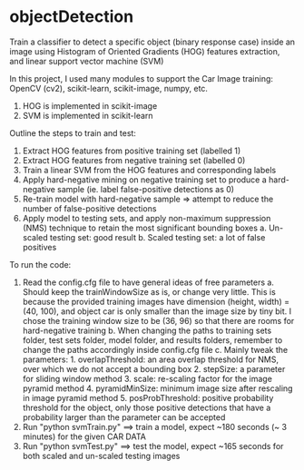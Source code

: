 # objectDetection

Train a classifier to detect a specific object (binary response case) inside an image
using Histogram of Oriented Gradients (HOG) features extraction, and linear support vector machine (SVM)

In this project, I used many modules to support the Car Image training: OpenCV (cv2), scikit-learn, scikit-image, numpy, etc. 
1. HOG is implemented in scikit-image
2. SVM is implemented in scikit-learn

Outline the steps to train and test:
1. Extract HOG features from positive training set (labelled 1)
2. Extract HOG features from negative training set (labelled 0)
3. Train a linear SVM from the HOG features and corresponding labels
4. Apply hard-negative mining on negative training set to produce a hard-negative sample (ie. label false-positive detections as 0)
5. Re-train model with hard-negative sample => attempt to reduce the number of false-positive detections
6. Apply model to testing sets, and apply non-maximum suppression (NMS) technique to retain the most significant bounding boxes
	a. Un-scaled testing set: good result
	b. Scaled testing set: a lot of false positives

To run the code:
1. Read the config.cfg file to have general ideas of free parameters
	a. Should keep the trainWindowSize as is, or change very little.
		This is because the provided training images have dimension (height, width) = (40, 100), and object car is only smaller than
		the image size by tiny bit. I chose the training window size to be (36, 96) so that there are rooms for hard-negative training
	b. When changing the paths to training sets folder, test sets folder, model folder, and results folders, remember to change
		the paths accordingly inside config.cfg file
	c. Mainly tweak the parameters:
		1. overlapThreshold: an area overlap threshold for NMS, over which we do not accept a bounding box
		2. stepSize: a parameter for sliding window method
		3. scale: re-scaling factor for the image pyramid method
		4. pyramidMinSize: minimum image size after rescaling in image pyramid method
		5. posProbThreshold: positive probability threshold for the object, only those positive detections that have a probability
			larger than the parameter can be accepted 
2. Run "python svmTrain.py"		==> train a model, expect ~180 seconds (~ 3 minutes) for the given CAR DATA
3. Run "python svmTest.py"		==> test the model, expect ~165 seconds for both scaled and un-scaled testing images